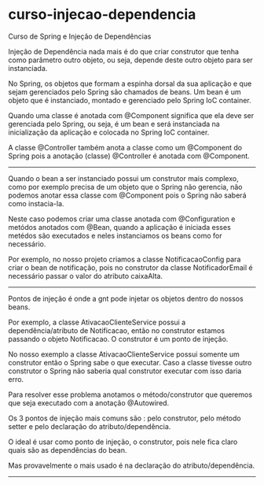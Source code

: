 ﻿# curso-injecao-dependencia
 Curso de Spring e Injeção de Dependências

Injeção de Dependência nada mais é do que criar construtor que tenha como parâmetro outro objeto, ou seja, depende deste outro objeto para ser instanciada.

No Spring, os objetos que formam a espinha dorsal da sua aplicação e que sejam gerenciados pelo Spring são chamados de beans. Um bean é um objeto que é instanciado, montado e gerenciado pelo Spring IoC container.

Quando uma classe é anotada com @Component significa que ela deve ser gerenciada pelo Spring, ou seja, é um bean e será instanciada na inicialização da aplicação e colocada no Spring IoC container.

A classe @Controller também anota a classe como um @Component do Spring pois a anotação (classe) @Controller é anotada com @Component.

-------------

Quando o bean a ser instanciado possui um construtor mais complexo, como por exemplo precisa de um objeto que o Spring não gerencia, não podemos anotar essa classe com @Component pois o Spring não saberá como instacia-la.

Neste caso podemos criar uma classe anotada com @Configuration e metódos anotados com @Bean, quando a aplicação é iniciada esses metédos são executados e neles instanciamos os beans como for necessário.

Por exemplo, no nosso projeto criamos a classe NotificacaoConfig para criar o bean de notificação, pois no construtor da classe NotificadorEmail é necessário passar o valor do atributo caixaAlta.

-------------

Pontos de injeção é onde a gnt pode injetar os objetos dentro do nossos beans.

Por exemplo, a classe AtivacaoClienteService possui a dependência/atributo de Notificacao, então no construtor estamos passando o objeto Notificacao. O construtor é um ponto de injeção.

No nosso exemplo a classe AtivacaoClienteService possui somente um construtor então o Spring sabe o que executar. Caso a classe tivesse outro construtor o Spring não saberia qual construtor executar com isso daria erro.

Para resolver esse problema anotamos o método/construtor que queremos que seja executado com a anotação @Autowired.

Os 3 pontos de injeção mais comuns são : pelo construtor, pelo método setter e pelo declaração do atributo/dependência.

O ideal é usar como ponto de injeção, o construtor, pois nele fica claro quais são as dependências do bean.

Mas provavelmente o mais usado é na declaração do atributo/dependência.

---------------

